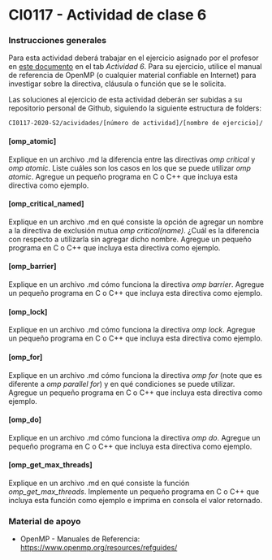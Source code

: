 # CI0117 - Actividad de clase 6

### Instrucciones generales

Para esta actividad deberá trabajar en el ejercicio asignado por el profesor en [este documento](https://docs.google.com/spreadsheets/d/1CAYMqI3DKZNFjAL4q8WEkS6EEm5CQm-oHUnwE2PRAwM/edit?usp=sharing) en el tab *Actividad 6*. Para su ejercicio, utilice el manual de referencia de OpenMP (o cualquier material confiable en Internet) para investigar sobre la directiva, cláusula o función que se le solicita.

Las soluciones al ejercicio de esta actividad deberán ser subidas a su repositorio personal de Github, siguiendo la siguiente estructura de folders:

```
CI0117-2020-S2/acividades/[número de actividad]/[nombre de ejercicio]/
```

#### [omp_atomic]
Explique en un archivo .md la diferencia entre las directivas *omp critical* y *omp atomic*. Liste cuáles son los casos en los que se puede utilizar *omp atomic*. Agregue un pequeño programa en C o C++ que incluya esta directiva como ejemplo.

#### [omp_critical_named]
Explique en un archivo .md en qué consiste la opción de agregar un nombre a la directiva de exclusión mutua *omp critical(name)*. ¿Cuál es la diferencia con respecto a utilizarla sin agregar dicho nombre. Agregue un pequeño programa en C o C++ que incluya esta directiva como ejemplo.

#### [omp_barrier]
Explique en un archivo .md cómo funciona la directiva *omp barrier*. Agregue un pequeño programa en C o C++ que incluya esta directiva como ejemplo.

#### [omp_lock]
Explique en un archivo .md cómo funciona la directiva *omp lock*. Agregue un pequeño programa en C o C++ que incluya esta directiva como ejemplo.

#### [omp_for]
Explique en un archivo .md cómo funciona la directiva *omp for* (note que es diferente a *omp parallel for*) y en qué condiciones se puede utilizar. Agregue un pequeño programa en C o C++ que incluya esta directiva como ejemplo.

#### [omp_do]
Explique en un archivo .md cómo funciona la directiva *omp do*. Agregue un pequeño programa en C o C++ que incluya esta directiva como ejemplo.

#### [omp_get_max_threads]
Explique en un archivo .md en qué consiste la función *omp_get_max_threads*. Implemente un pequeño programa en C o C++ que incluya esta función como ejemplo e imprima en consola el valor retornado.

### Material de apoyo
- OpenMP - Manuales de Referencia: https://www.openmp.org/resources/refguides/

